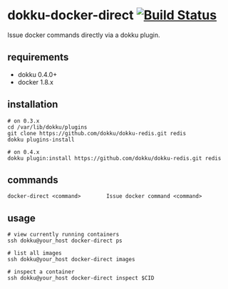 # dokku-docker-direct [![Build Status](https://img.shields.io/travis/heichblatt/dokku-docker-direct.svg?branch=master "Build Status")](https://travis-ci.org/heichblatt/dokku-docker-direct)

Issue docker commands directly via a dokku plugin.

## requirements

- dokku 0.4.0+
- docker 1.8.x

## installation

```shell
# on 0.3.x
cd /var/lib/dokku/plugins
git clone https://github.com/dokku/dokku-redis.git redis
dokku plugins-install

# on 0.4.x
dokku plugin:install https://github.com/dokku/dokku-redis.git redis
```

## commands

```shell
docker-direct <command>        Issue docker command <command>
```

## usage

```shell
# view currently running containers
ssh dokku@your_host docker-direct ps

# list all images
ssh dokku@your_host docker-direct images

# inspect a container
ssh dokku@your_host docker-direct inspect $CID
```
